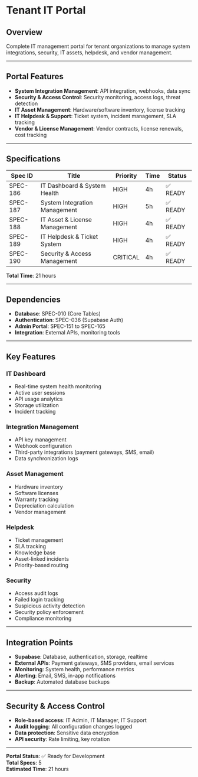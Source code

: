 # Tenant IT Portal

## Overview

Complete IT management portal for tenant organizations to manage system integrations, security, IT assets, helpdesk, and vendor management.

---

## Portal Features

- **System Integration Management**: API integration, webhooks, data sync
- **Security & Access Control**: Security monitoring, access logs, threat detection
- **IT Asset Management**: Hardware/software inventory, license tracking
- **IT Helpdesk & Support**: Ticket system, incident management, SLA tracking
- **Vendor & License Management**: Vendor contracts, license renewals, cost tracking

---

## Specifications

| Spec ID | Title | Priority | Time | Status |
|---------|-------|----------|------|--------|
| SPEC-186 | IT Dashboard & System Health | HIGH | 4h | ✅ READY |
| SPEC-187 | System Integration Management | HIGH | 5h | ✅ READY |
| SPEC-188 | IT Asset & License Management | HIGH | 4h | ✅ READY |
| SPEC-189 | IT Helpdesk & Ticket System | HIGH | 4h | ✅ READY |
| SPEC-190 | Security & Access Management | CRITICAL | 4h | ✅ READY |

**Total Time**: 21 hours

---

## Dependencies

- **Database**: SPEC-010 (Core Tables)
- **Authentication**: SPEC-036 (Supabase Auth)
- **Admin Portal**: SPEC-151 to SPEC-165
- **Integration**: External APIs, monitoring tools

---

## Key Features

### IT Dashboard
- Real-time system health monitoring
- Active user sessions
- API usage analytics
- Storage utilization
- Incident tracking

### Integration Management
- API key management
- Webhook configuration
- Third-party integrations (payment gateways, SMS, email)
- Data synchronization logs

### Asset Management
- Hardware inventory
- Software licenses
- Warranty tracking
- Depreciation calculation
- Vendor management

### Helpdesk
- Ticket management
- SLA tracking
- Knowledge base
- Asset-linked incidents
- Priority-based routing

### Security
- Access audit logs
- Failed login tracking
- Suspicious activity detection
- Security policy enforcement
- Compliance monitoring

---

## Integration Points

- **Supabase**: Database, authentication, storage, realtime
- **External APIs**: Payment gateways, SMS providers, email services
- **Monitoring**: System health, performance metrics
- **Alerting**: Email, SMS, in-app notifications
- **Backup**: Automated database backups

---

## Security & Access Control

- **Role-based access**: IT Admin, IT Manager, IT Support
- **Audit logging**: All configuration changes logged
- **Data protection**: Sensitive data encryption
- **API security**: Rate limiting, key rotation

---

**Portal Status**: ✅ Ready for Development  
**Total Specs**: 5  
**Estimated Time**: 21 hours
